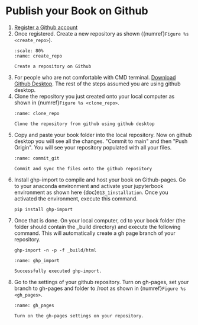 # Publish your Book on Github

1. [Register a Github account](github.com)
2. Once registered. Create a new repository as shown ({numref}`Figure %s <create_repo>`).
    ```{figure} /_static/steps/create_repo.png
    :scale: 80%
    :name: create_repo

    Create a repository on Github
    ```
3. For people who are not comfortable with CMD terminal. [Download Github Desktop](https://desktop.github.com/). The rest of the steps assumed you are using github desktop.
4. Clone the repository you just created onto your local computer as shown in {numref}`Figure %s <clone_repo>`.
    ```{figure} /_static/steps/clone_repo.png
    :name: clone_repo

    Clone the repository from github using github desktop
    ```
5. Copy and paste your book folder into the local repository. Now on github desktop you will see all the changes. "Commit to main" and then "Push Origin". You will see your repository populated with all your files.
    ```{figure} /_static/steps/commit_git.png
    :name: commit_git

    Commit and sync the files onto the github repository
    ```
6. Install ghp-import to compile and host your book on Github-pages. Go to your anaconda environment and activate your jupyterbook environment as shown here {doc}`013_1installation`. Once you activated the environment, execute this command.
    ```
    pip install ghp-import
    ```
7. Once that is done. On your local computer, cd to your book folder (the folder should contain the _build directory) and execute the following command. This will automatically create a gh page branch of your repository.
    ```
    ghp-import -n -p -f _build/html
    ```
    ```{figure} /_static/steps/ghp_import.png
    :name: ghp_import

    Successfully executed ghp-import.
    ```
8. Go to the settings of your github repository. Turn on gh-pages, set your branch to gh-pages and folder to /root as shown in {numref}`Figure %s <gh_pages>`.
    ```{figure} /_static/steps/gh_pages.png
    :name: gh_pages

    Turn on the gh-pages settings on your repository.
    ```
